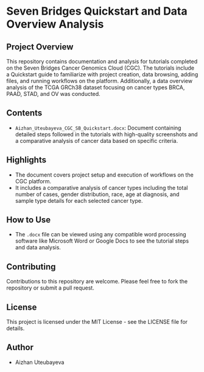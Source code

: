 # Seven Bridges Quickstart and Data Overview Analysis

## Project Overview
This repository contains documentation and analysis for tutorials completed on the Seven Bridges Cancer Genomics Cloud (CGC). The tutorials include a Quickstart guide to familiarize with project creation, data browsing, adding files, and running workflows on the platform. Additionally, a data overview analysis of the TCGA GRCh38 dataset focusing on cancer types BRCA, PAAD, STAD, and OV was conducted.

## Contents
- `Aizhan_Uteubayeva_CGC_SB_Quickstart.docx`: Document containing detailed steps followed in the tutorials with high-quality screenshots and a comparative analysis of cancer data based on specific criteria.

## Highlights
- The document covers project setup and execution of workflows on the CGC platform.
- It includes a comparative analysis of cancer types including the total number of cases, gender distribution, race, age at diagnosis, and sample type details for each selected cancer type.

## How to Use
- The `.docx` file can be viewed using any compatible word processing software like Microsoft Word or Google Docs to see the tutorial steps and data analysis.

## Contributing
Contributions to this repository are welcome. Please feel free to fork the repository or submit a pull request.

## License
This project is licensed under the MIT License - see the LICENSE file for details.

## Author
- Aizhan Uteubayeva
